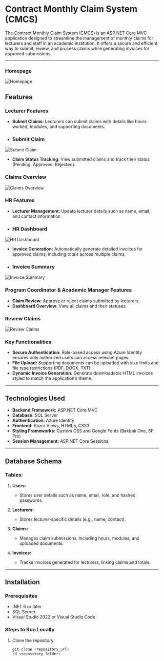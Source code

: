 # Contract Monthly Claim System (CMCS)

The Contract Monthly Claim System (CMCS) is an ASP.NET Core MVC application designed to streamline the management of monthly claims for lecturers and staff in an academic institution. It offers a secure and efficient way to submit, review, and process claims while generating invoices for approved submissions.

---
### Homepage
![Homepage](imagesREAD/Screenshot%202024-11-21%20193523.png)

## Features

### Lecturer Features
- **Submit Claims:** Lecturers can submit claims with details like hours worked, modules, and supporting documents.
- ### Submit Claim
![Submit Claim](imagesREAD/Screenshot%202024-11-21%20194310.png)
- **Claim Status Tracking:** View submitted claims and track their status (Pending, Approved, Rejected).
### Claims Overview
![Claims Overview](imagesREAD/Screenshot%202024-11-21%20201022.png)

### HR Features
- **Lecturer Management:** Update lecturer details such as name, email, and contact information.
- ### HR Dashboard
![HR Dashboard](imagesREAD/Screenshot%202025-03-17%20160910.png)
- **Invoice Generation:** Automatically generate detailed invoices for approved claims, including totals across multiple claims.
- ### Invoice Summary
![Invoice Summary](imagesREAD/Screenshot%202024-11-22%20114545.png)

### Program Coordinator & Academic Manager Features
- **Claim Review:** Approve or reject claims submitted by lecturers.
- **Dashboard Overview:** View all claims and their statuses
### Review Claims
![Review Claims](imagesREAD/Screenshot%202024-11-21%20201123.png)

### Key Functionalities
- **Secure Authentication:** Role-based access using Azure Identity ensures only authorized users can access relevant pages.
- **File Upload:** Supporting documents can be uploaded with size limits and file type restrictions (PDF, DOCX, TXT).
- **Dynamic Invoice Generation:** Generate downloadable HTML invoices styled to match the application’s theme.

---

## Technologies Used

- **Backend Framework:** ASP.NET Core MVC
- **Database:** SQL Server
- **Authentication:** Azure Identity
- **Frontend:** Razor Views, HTML5, CSS3
- **Styling Frameworks:** Custom CSS and Google Fonts (Bakbak One, SF Pro)
- **Session Management:** ASP.NET Core Sessions

---

## Database Schema

### Tables:
1. **Users:**
   - Stores user details such as name, email, role, and hashed passwords.

2. **Lecturers:**
   - Stores lecturer-specific details (e.g., name, contact).

3. **Claims:**
   - Manages claim submissions, including hours, modules, and uploaded documents.

4. **Invoices:**
   - Tracks invoices generated for lecturers, linking claims and totals.

---

## Installation

### Prerequisites
- .NET 6 or later
- SQL Server
- Visual Studio 2022 or Visual Studio Code

### Steps to Run Locally
1. Clone the repository:
   ```bash
   git clone <repository_url>
   cd <repository_folder>
